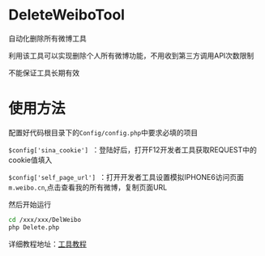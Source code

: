 # DeleteWeiboTool

自动化删除所有微博工具


利用该工具可以实现删除个人所有微博功能，不用收到第三方调用API次数限制


不能保证工具长期有效

# 使用方法

配置好代码根目录下的`Config/config.php`中要求必填的项目


`$config['sina_cookie'] `：登陆好后，打开F12开发者工具获取REQUEST中的cookie值填入


`$config['self_page_url'] `：打开开发者工具设置模拟IPHONE6访问页面`m.weibo.cn`,点击查看我的所有微博，复制页面URL



然后开始运行


``` bash
cd /xxx/xxx/DelWeibo
php Delete.php
``` 

详细教程地址：[工具教程](http://www.jwlchina.cn/2016/09/17/%E5%BC%80%E6%BA%90%E9%A1%B9%E7%9B%AE%EF%BC%9A%E5%88%A0%E9%99%A4%E5%BE%AE%E5%8D%9A%E5%B7%A5%E5%85%B7/)
